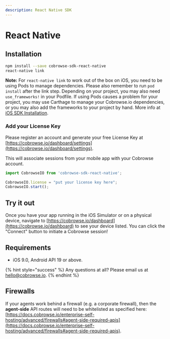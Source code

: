 ```yaml
---
description: React Native SDK
---
```


# React Native

## Installation

```bash
npm install --save cobrowse-sdk-react-native
react-native link
```

**Note:** For `react-native link` to work out of the box on iOS, you need to be using Pods to manage dependencies. Please also remember to run `pod install` after the link step. Depending on your project, you may also need `use_frameworks!` in your Podfile. If using Pods causes a problem for your project, you may use Carthage to manage your Cobrowse.io dependencies, or you may also add the frameworks to your project by hand. More info at [iOS SDK Installation](ios.md).&#x20;

### Add your License Key

Please register an account and generate your free License Key at [https://cobrowse.io/dashboard/settings](https://cobrowse.io/dashboard/settings).

This will associate sessions from your mobile app with your Cobrowse account.

```javascript
import CobrowseIO from 'cobrowse-sdk-react-native';

CobrowseIO.license = "put your license key here";
CobrowseIO.start();
```

## Try it out

Once you have your app running in the iOS Simulator or on a physical device, navigate to [https://cobrowse.io/dashboard](https://cobrowse.io/dashboard) to see your device listed. You can click the "Connect" button to initiate a Cobrowse session!

## Requirements

* iOS 9.0, Android API 19 or above.

{% hint style="success" %}
Any questions at all? Please email us at [hello@cobrowse.io](mailto:hello@cobrowse.io).
{% endhint %}

## **Firewalls**

If your agents work behind a firewall (e.g. a corporate firewall), then the **agent-side** API routes will need to be whitelisted as specified here: [https://docs.cobrowse.io/enterprise-self-hosting/advanced/firewalls#agent-side-required-apis](https://docs.cobrowse.io/enterprise-self-hosting/advanced/firewalls#agent-side-required-apis).
